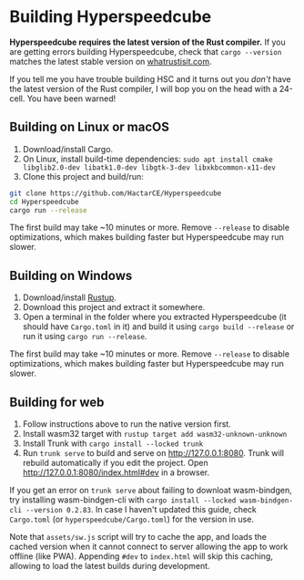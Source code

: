 # Building Hyperspeedcube

**Hyperspeedcube requires the latest version of the Rust compiler.** If you are getting errors building Hyperspeedcube, check that `cargo --version` matches the latest stable version on [whatrustisit.com](https://www.whatrustisit.com/).

If you tell me you have trouble building HSC and it turns out you _don't_ have the latest version of the Rust compiler, I will bop you on the head with a 24-cell. You have been warned!

## Building on Linux or macOS

1. Download/install Cargo.
2. On Linux, install build-time dependencies: `sudo apt install cmake libglib2.0-dev libatk1.0-dev libgtk-3-dev libxkbcommon-x11-dev`
3. Clone this project and build/run:

```sh
git clone https://github.com/HactarCE/Hyperspeedcube
cd Hyperspeedcube
cargo run --release
```

The first build may take ~10 minutes or more. Remove `--release` to disable optimizations, which makes building faster but Hyperspeedcube may run slower.

## Building on Windows

1. Download/install [Rustup](https://www.rust-lang.org/tools/install).
2. Download this project and extract it somewhere.
3. Open a terminal in the folder where you extracted Hyperspeedcube (it should have `Cargo.toml` in it) and build it using `cargo build --release` or run it using `cargo run --release`.

The first build may take ~10 minutes or more. Remove `--release` to disable optimizations, which makes building faster but Hyperspeedcube may run slower.

## Building for web

1. Follow instructions above to run the native version first.
2. Install wasm32 target with `rustup target add wasm32-unknown-unknown`
3. Install Trunk with `cargo install --locked trunk`
4. Run `trunk serve` to build and serve on <http://127.0.0.1:8080>. Trunk will rebuild automatically if you edit the project. Open <http://127.0.0.1:8080/index.html#dev> in a browser.

If you get an error on `trunk serve` about failing to downloat wasm-bindgen, try installing wasm-bindgen-cli with `cargo install --locked wasm-bindgen-cli --version 0.2.83`. In case I haven't updated this guide, check `Cargo.toml` (or `hyperspeedcube/Cargo.toml`) for the version in use.

Note that `assets/sw.js` script will try to cache the app, and loads the cached version when it cannot connect to server allowing the app to work offline (like PWA). Appending `#dev` to `index.html` will skip this caching, allowing to load the latest builds during development.
